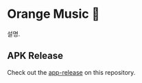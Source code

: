 # Orange Music 🍊

설명.

## APK Release

Check out the [app-release](https://github.com/callasio/madcamp-week-1/releases/tag/1.0.0) on this repository.
